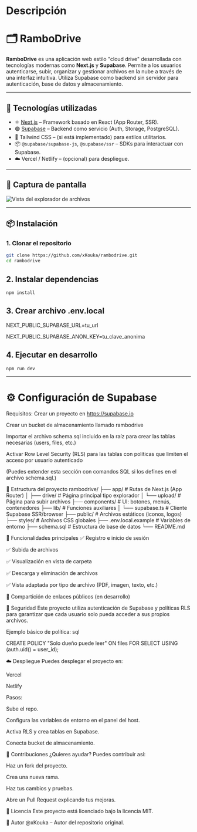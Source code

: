 # Descripción

# 🗂️ RamboDrive

**RamboDrive** es una aplicación web estilo "cloud drive" desarrollada con tecnologías modernas como **Next.js** y **Supabase**. Permite a los usuarios autenticarse, subir, organizar y gestionar archivos en la nube a través de una interfaz intuitiva. Utiliza Supabase como backend sin servidor para autenticación, base de datos y almacenamiento.

---

## 🚀 Tecnologías utilizadas

- ⚛️ [Next.js](https://nextjs.org/) – Framework basado en React (App Router, SSR).
- 🟢 [Supabase](https://supabase.io/) – Backend como servicio (Auth, Storage, PostgreSQL).
- 💅 Tailwind CSS – (si está implementado) para estilos utilitarios.
- 📦 `@supabase/supabase-js`, `@supabase/ssr` – SDKs para interactuar con Supabase.
- ☁️ Vercel / Netlify – (opcional) para despliegue.

---

## 📸 Captura de pantalla

<!-- Puedes subir tu propia imagen a /public y actualizar este enlace -->
![Vista del explorador de archivos](./public/preview-drive-ui.png)

---

## 📦 Instalación

### 1. Clonar el repositorio

```bash
git clone https://github.com/xKouka/rambodrive.git
cd rambodrive
```
## 2. Instalar dependencias

```bash
npm install
```
## 3. Crear archivo .env.local

NEXT_PUBLIC_SUPABASE_URL=tu_url

NEXT_PUBLIC_SUPABASE_ANON_KEY=tu_clave_anonima

## 4. Ejecutar en desarrollo

```bash
npm run dev
```
---

# ⚙️ Configuración de Supabase
Requisitos:
Crear un proyecto en https://supabase.io

Crear un bucket de almacenamiento llamado rambodrive

Importar el archivo schema.sql incluido en la raíz para crear las tablas necesarias (users, files, etc.)

Activar Row Level Security (RLS) para las tablas con políticas que limiten el acceso por usuario autenticado

(Puedes extender esta sección con comandos SQL si los defines en el archivo schema.sql.)

📁 Estructura del proyecto
 rambodrive/
├── app/                    # Rutas de Next.js (App Router)
│   ├── drive/              # Página principal tipo explorador
│   └── upload/             # Página para subir archivos
├── components/             # UI: botones, menús, contenedores
├── lib/                    # Funciones auxiliares
│   └── supabase.ts         # Cliente Supabase SSR/browser
├── public/                 # Archivos estáticos (iconos, logos)
├── styles/                 # Archivos CSS globales
├── .env.local.example      # Variables de entorno
├── schema.sql              # Estructura de base de datos
└── README.md

🎯 Funcionalidades principales
✅ Registro e inicio de sesión

✅ Subida de archivos

✅ Visualización en vista de carpeta

✅ Descarga y eliminación de archivos

✅ Vista adaptada por tipo de archivo (PDF, imagen, texto, etc.)

🚧 Compartición de enlaces públicos (en desarrollo)

🔐 Seguridad
Este proyecto utiliza autenticación de Supabase y políticas RLS para garantizar que cada usuario solo pueda acceder a sus propios archivos.

Ejemplo básico de política:
sql

CREATE POLICY "Solo dueño puede leer" ON files
FOR SELECT USING (auth.uid() = user_id);

☁️ Despliegue
Puedes desplegar el proyecto en:

Vercel

Netlify

Pasos:

Sube el repo.

Configura las variables de entorno en el panel del host.

Activa RLS y crea tablas en Supabase.

Conecta bucket de almacenamiento.

🤝 Contribuciones
¿Quieres ayudar? Puedes contribuir así:

Haz un fork del proyecto.

Crea una nueva rama.

Haz tus cambios y pruebas.

Abre un Pull Request explicando tus mejoras.

📝 Licencia
Este proyecto está licenciado bajo la licencia MIT.

👤 Autor
@xKouka – Autor del repositorio original.

